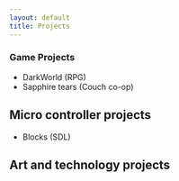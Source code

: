 ```yaml
---
layout: default
title: Projects
---
```


### Game Projects

- DarkWorld (RPG)
- Sapphire tears (Couch co-op)

## Micro controller projects
- Blocks (SDL)

## Art and technology projects
